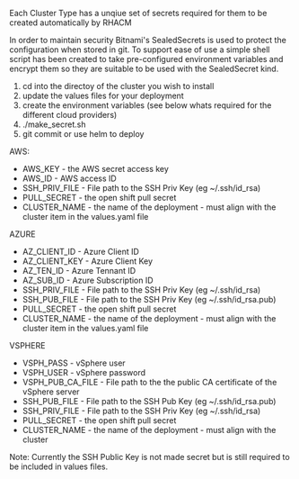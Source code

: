 Each Cluster Type has a unqiue set of secrets required for them to be created automatically by RHACM

In order to maintain security Bitnami's SealedSecrets is used to protect the configuration when stored in git. To support ease of use a simple shell script has been created
to take pre-configured environment variables and encrypt them so they are suitable to be used with the SealedSecret kind.

1. cd into the directoy of the cluster you wish to install 
2. update the values files for  your deployment
3. create the environment variables (see below whats required for the different cloud providers)
4. ./make_secret.sh
5. git commit or use helm to deploy

AWS:
- AWS_KEY - the AWS secret access key
- AWS_ID - AWS access ID
- SSH_PRIV_FILE - File path to the SSH Priv Key (eg ~/.ssh/id_rsa)
- PULL_SECRET - the open shift pull secret
- CLUSTER_NAME - the name of the deployment - must align with the cluster item in the values.yaml file


AZURE
- AZ_CLIENT_ID - Azure Client ID
- AZ_CLIENT_KEY - Azure Client Key
- AZ_TEN_ID - Azure Tennant ID
- AZ_SUB_ID - Azure Subscription ID
- SSH_PRIV_FILE - File path to the SSH Priv Key (eg ~/.ssh/id_rsa)
- SSH_PUB_FILE - File path to the SSH Priv Key (eg ~/.ssh/id_rsa.pub)
- PULL_SECRET - the open shift pull secret
- CLUSTER_NAME - the name of the deployment - must align with the cluster item in the values.yaml file

VSPHERE
- VSPH_PASS - vSphere user
- VSPH_USER - vSphere password
- VSPH_PUB_CA_FILE - File path to the the public CA certificate of the vSphere server
- SSH_PUB_FILE - File path to the SSH Pub Key (eg ~/.ssh/id_rsa.pub)
- SSH_PRIV_FILE - File path to the SSH Priv Key (eg ~/.ssh/id_rsa)
- PULL_SECRET - the open shift pull secret
- CLUSTER_NAME - the name of the deployment - must align with the cluster 

Note: Currently the SSH Public Key is not made secret but is still required to be included in values files.
